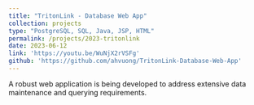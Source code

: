 ```yaml
---
title: "TritonLink - Database Web App"
collection: projects
type: "PostgreSQL, SQL, Java, JSP, HTML"
permalink: /projects/2023-tritonlink
date: 2023-06-12
link: 'https://youtu.be/WuNjX2rVSFg'
github: 'https://github.com/ahvuong/TritonLink-Database-Web-App'
---
```

A robust web application is being developed to address extensive data maintenance and querying requirements. 